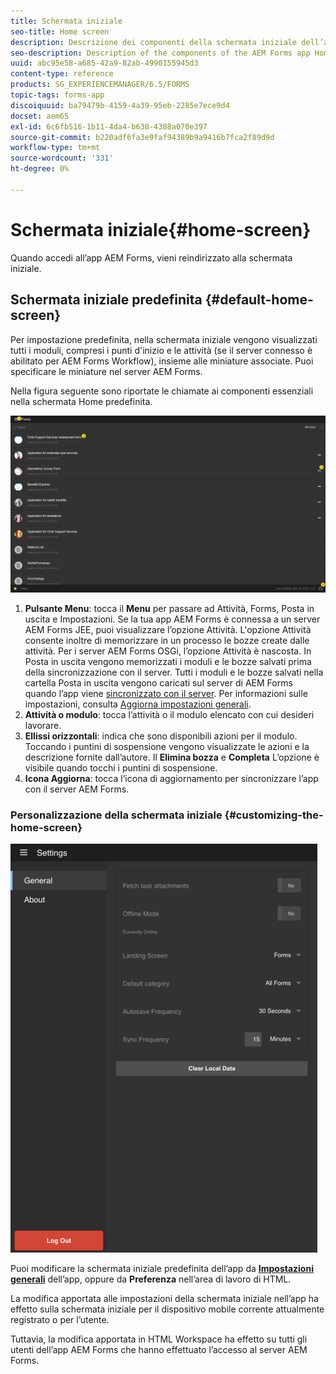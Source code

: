 ```yaml
---
title: Schermata iniziale
seo-title: Home screen
description: Descrizione dei componenti della schermata iniziale dell’app AEM Forms
seo-description: Description of the components of the AEM Forms app Home screen
uuid: abc95e58-a685-42a9-82ab-4990155945d3
content-type: reference
products: SG_EXPERIENCEMANAGER/6.5/FORMS
topic-tags: forms-app
discoiquuid: ba79479b-4159-4a39-95eb-2285e7ece9d4
docset: aem65
exl-id: 6c6fb516-1b11-4da4-b638-4388a070e397
source-git-commit: b220adf6fa3e9faf94389b9a9416b7fca2f89d9d
workflow-type: tm+mt
source-wordcount: '331'
ht-degree: 0%

---
```


# Schermata iniziale{#home-screen}

Quando accedi all’app AEM Forms, vieni reindirizzato alla schermata iniziale.

## Schermata iniziale predefinita {#default-home-screen}

Per impostazione predefinita, nella schermata iniziale vengono visualizzati tutti i moduli, compresi i punti d&#39;inizio e le attività (se il server connesso è abilitato per AEM Forms Workflow), insieme alle miniature associate. Puoi specificare le miniature nel server AEM Forms.

Nella figura seguente sono riportate le chiamate ai componenti essenziali nella schermata Home predefinita.

![Home schermata dell’app Forms](assets/home-screen-1.png)

<!--Click to enlarge

![home-screen-1-1](assets/home-screen-1-1.png)-->

1. **Pulsante Menu**: tocca il **Menu** per passare ad Attività, Forms, Posta in uscita e Impostazioni. Se la tua app AEM Forms è connessa a un server AEM Forms JEE, puoi visualizzare l’opzione Attività. L&#39;opzione Attività consente inoltre di memorizzare in un processo le bozze create dalle attività. Per i server AEM Forms OSGi, l’opzione Attività è nascosta. In Posta in uscita vengono memorizzati i moduli e le bozze salvati prima della sincronizzazione con il server. Tutti i moduli e le bozze salvati nella cartella Posta in uscita vengono caricati sul server di AEM Forms quando l’app viene [sincronizzato con il server](../../forms/using/sync-app.md). Per informazioni sulle impostazioni, consulta [Aggiorna impostazioni generali](../../forms/using/update-general-settings.md).
1. **Attività o modulo**: tocca l’attività o il modulo elencato con cui desideri lavorare.
1. **Ellissi orizzontali**: indica che sono disponibili azioni per il modulo. Toccando i puntini di sospensione vengono visualizzate le azioni e la descrizione fornite dall’autore. Il **Elimina bozza** e **Completa** L’opzione è visibile quando tocchi i puntini di sospensione.
1. **Icona Aggiorna**: tocca l’icona di aggiornamento per sincronizzare l’app con il server AEM Forms.

### Personalizzazione della schermata iniziale {#customizing-the-home-screen}

![Impostazioni generali](assets/gen-settings.png)

Puoi modificare la schermata iniziale predefinita dell’app da **[Impostazioni generali](../../forms/using/update-general-settings.md)** dell’app, oppure da **Preferenza** nell’area di lavoro di HTML.

La modifica apportata alle impostazioni della schermata iniziale nell’app ha effetto sulla schermata iniziale per il dispositivo mobile corrente attualmente registrato o per l’utente.

Tuttavia, la modifica apportata in HTML Workspace ha effetto su tutti gli utenti dell’app AEM Forms che hanno effettuato l’accesso al server AEM Forms.
